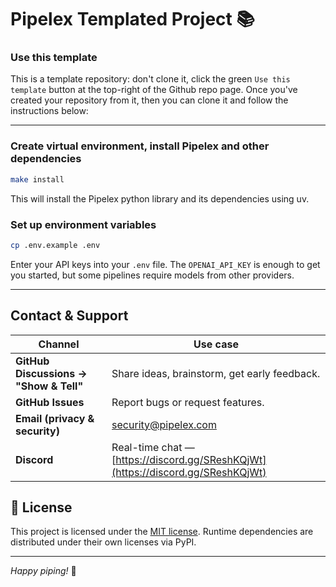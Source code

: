 # Pipelex Templated Project 📚

### Use this template

This is a template repository: don't clone it, click the green `Use this template` button at the top-right of the Github repo page.
Once you've created your repository from it, then you can clone it and follow the instructions below:

---

### Create virtual environment, install Pipelex and other dependencies

```bash
make install
```

This will install the Pipelex python library and its dependencies using uv.

### Set up environment variables

```bash
cp .env.example .env
```

Enter your API keys into your `.env` file. The `OPENAI_API_KEY` is enough to get you started, but some pipelines require models from other providers.

---

## Contact & Support

| Channel                                | Use case                                                                  |
| -------------------------------------- | ------------------------------------------------------------------------- |
| **GitHub Discussions → "Show & Tell"** | Share ideas, brainstorm, get early feedback.                              |
| **GitHub Issues**                      | Report bugs or request features.                                          |
| **Email (privacy & security)**         | [security@pipelex.com](mailto:security@pipelex.com)                       |
| **Discord**                            | Real-time chat — [https://discord.gg/SReshKQjWt](https://discord.gg/SReshKQjWt) |


## 📝 License

This project is licensed under the [MIT license](LICENSE). Runtime dependencies are distributed under their own licenses via PyPI.

---

*Happy piping!* 🚀

